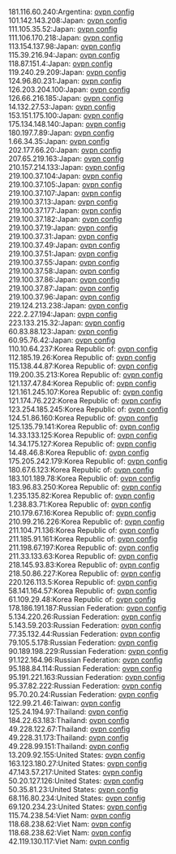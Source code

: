 181.116.60.240:Argentina: [ovpn config](vpn/181_116_60_240.ovpn)  
101.142.143.208:Japan: [ovpn config](vpn/101_142_143_208.ovpn)  
111.105.35.52:Japan: [ovpn config](vpn/111_105_35_52.ovpn)  
111.106.170.218:Japan: [ovpn config](vpn/111_106_170_218.ovpn)  
113.154.137.98:Japan: [ovpn config](vpn/113_154_137_98.ovpn)  
115.39.216.94:Japan: [ovpn config](vpn/115_39_216_94.ovpn)  
118.87.151.4:Japan: [ovpn config](vpn/118_87_151_4.ovpn)  
119.240.29.209:Japan: [ovpn config](vpn/119_240_29_209.ovpn)  
124.96.80.231:Japan: [ovpn config](vpn/124_96_80_231.ovpn)  
126.203.204.100:Japan: [ovpn config](vpn/126_203_204_100.ovpn)  
126.66.216.185:Japan: [ovpn config](vpn/126_66_216_185.ovpn)  
14.132.27.53:Japan: [ovpn config](vpn/14_132_27_53.ovpn)  
153.151.175.100:Japan: [ovpn config](vpn/153_151_175_100.ovpn)  
175.134.148.140:Japan: [ovpn config](vpn/175_134_148_140.ovpn)  
180.197.7.89:Japan: [ovpn config](vpn/180_197_7_89.ovpn)  
1.66.34.35:Japan: [ovpn config](vpn/1_66_34_35.ovpn)  
202.177.66.20:Japan: [ovpn config](vpn/202_177_66_20.ovpn)  
207.65.219.163:Japan: [ovpn config](vpn/207_65_219_163.ovpn)  
210.157.214.133:Japan: [ovpn config](vpn/210_157_214_133.ovpn)  
219.100.37.104:Japan: [ovpn config](vpn/219_100_37_104.ovpn)  
219.100.37.105:Japan: [ovpn config](vpn/219_100_37_105.ovpn)  
219.100.37.107:Japan: [ovpn config](vpn/219_100_37_107.ovpn)  
219.100.37.13:Japan: [ovpn config](vpn/219_100_37_13.ovpn)  
219.100.37.177:Japan: [ovpn config](vpn/219_100_37_177.ovpn)  
219.100.37.182:Japan: [ovpn config](vpn/219_100_37_182.ovpn)  
219.100.37.19:Japan: [ovpn config](vpn/219_100_37_19.ovpn)  
219.100.37.31:Japan: [ovpn config](vpn/219_100_37_31.ovpn)  
219.100.37.49:Japan: [ovpn config](vpn/219_100_37_49.ovpn)  
219.100.37.51:Japan: [ovpn config](vpn/219_100_37_51.ovpn)  
219.100.37.55:Japan: [ovpn config](vpn/219_100_37_55.ovpn)  
219.100.37.58:Japan: [ovpn config](vpn/219_100_37_58.ovpn)  
219.100.37.86:Japan: [ovpn config](vpn/219_100_37_86.ovpn)  
219.100.37.87:Japan: [ovpn config](vpn/219_100_37_87.ovpn)  
219.100.37.96:Japan: [ovpn config](vpn/219_100_37_96.ovpn)  
219.124.213.238:Japan: [ovpn config](vpn/219_124_213_238.ovpn)  
222.2.27.194:Japan: [ovpn config](vpn/222_2_27_194.ovpn)  
223.133.215.32:Japan: [ovpn config](vpn/223_133_215_32.ovpn)  
60.83.88.123:Japan: [ovpn config](vpn/60_83_88_123.ovpn)  
60.95.76.42:Japan: [ovpn config](vpn/60_95_76_42.ovpn)  
110.10.64.237:Korea Republic of: [ovpn config](vpn/110_10_64_237.ovpn)  
112.185.19.26:Korea Republic of: [ovpn config](vpn/112_185_19_26.ovpn)  
115.138.44.87:Korea Republic of: [ovpn config](vpn/115_138_44_87.ovpn)  
119.200.35.213:Korea Republic of: [ovpn config](vpn/119_200_35_213.ovpn)  
121.137.47.84:Korea Republic of: [ovpn config](vpn/121_137_47_84.ovpn)  
121.161.245.107:Korea Republic of: [ovpn config](vpn/121_161_245_107.ovpn)  
121.174.76.222:Korea Republic of: [ovpn config](vpn/121_174_76_222.ovpn)  
123.254.185.245:Korea Republic of: [ovpn config](vpn/123_254_185_245.ovpn)  
124.51.86.160:Korea Republic of: [ovpn config](vpn/124_51_86_160.ovpn)  
125.135.79.141:Korea Republic of: [ovpn config](vpn/125_135_79_141.ovpn)  
14.33.133.125:Korea Republic of: [ovpn config](vpn/14_33_133_125.ovpn)  
14.34.175.127:Korea Republic of: [ovpn config](vpn/14_34_175_127.ovpn)  
14.48.46.8:Korea Republic of: [ovpn config](vpn/14_48_46_8.ovpn)  
175.205.242.179:Korea Republic of: [ovpn config](vpn/175_205_242_179.ovpn)  
180.67.6.123:Korea Republic of: [ovpn config](vpn/180_67_6_123.ovpn)  
183.101.189.78:Korea Republic of: [ovpn config](vpn/183_101_189_78.ovpn)  
183.96.83.250:Korea Republic of: [ovpn config](vpn/183_96_83_250.ovpn)  
1.235.135.82:Korea Republic of: [ovpn config](vpn/1_235_135_82.ovpn)  
1.238.83.71:Korea Republic of: [ovpn config](vpn/1_238_83_71.ovpn)  
210.179.67.16:Korea Republic of: [ovpn config](vpn/210_179_67_16.ovpn)  
210.99.216.226:Korea Republic of: [ovpn config](vpn/210_99_216_226.ovpn)  
211.104.71.136:Korea Republic of: [ovpn config](vpn/211_104_71_136.ovpn)  
211.185.91.161:Korea Republic of: [ovpn config](vpn/211_185_91_161.ovpn)  
211.198.67.197:Korea Republic of: [ovpn config](vpn/211_198_67_197.ovpn)  
211.33.133.63:Korea Republic of: [ovpn config](vpn/211_33_133_63.ovpn)  
218.145.93.83:Korea Republic of: [ovpn config](vpn/218_145_93_83.ovpn)  
218.50.86.227:Korea Republic of: [ovpn config](vpn/218_50_86_227.ovpn)  
220.126.113.5:Korea Republic of: [ovpn config](vpn/220_126_113_5.ovpn)  
58.141.164.57:Korea Republic of: [ovpn config](vpn/58_141_164_57.ovpn)  
61.109.29.48:Korea Republic of: [ovpn config](vpn/61_109_29_48.ovpn)  
178.186.191.187:Russian Federation: [ovpn config](vpn/178_186_191_187.ovpn)  
5.134.220.26:Russian Federation: [ovpn config](vpn/5_134_220_26.ovpn)  
5.143.59.203:Russian Federation: [ovpn config](vpn/5_143_59_203.ovpn)  
77.35.132.44:Russian Federation: [ovpn config](vpn/77_35_132_44.ovpn)  
79.105.5.178:Russian Federation: [ovpn config](vpn/79_105_5_178.ovpn)  
90.189.198.229:Russian Federation: [ovpn config](vpn/90_189_198_229.ovpn)  
91.122.164.96:Russian Federation: [ovpn config](vpn/91_122_164_96.ovpn)  
95.188.84.114:Russian Federation: [ovpn config](vpn/95_188_84_114.ovpn)  
95.191.221.163:Russian Federation: [ovpn config](vpn/95_191_221_163.ovpn)  
95.37.82.222:Russian Federation: [ovpn config](vpn/95_37_82_222.ovpn)  
95.70.20.24:Russian Federation: [ovpn config](vpn/95_70_20_24.ovpn)  
122.99.21.46:Taiwan: [ovpn config](vpn/122_99_21_46.ovpn)  
125.24.194.97:Thailand: [ovpn config](vpn/125_24_194_97.ovpn)  
184.22.63.183:Thailand: [ovpn config](vpn/184_22_63_183.ovpn)  
49.228.122.67:Thailand: [ovpn config](vpn/49_228_122_67.ovpn)  
49.228.31.173:Thailand: [ovpn config](vpn/49_228_31_173.ovpn)  
49.228.99.151:Thailand: [ovpn config](vpn/49_228_99_151.ovpn)  
13.209.92.155:United States: [ovpn config](vpn/13_209_92_155.ovpn)  
163.123.180.27:United States: [ovpn config](vpn/163_123_180_27.ovpn)  
47.143.57.217:United States: [ovpn config](vpn/47_143_57_217.ovpn)  
50.20.127.126:United States: [ovpn config](vpn/50_20_127_126.ovpn)  
50.35.81.23:United States: [ovpn config](vpn/50_35_81_23.ovpn)  
68.116.80.234:United States: [ovpn config](vpn/68_116_80_234.ovpn)  
69.120.234.23:United States: [ovpn config](vpn/69_120_234_23.ovpn)  
115.74.238.54:Viet Nam: [ovpn config](vpn/115_74_238_54.ovpn)  
118.68.238.62:Viet Nam: [ovpn config](vpn/118_68_238_62.ovpn)  
118.68.238.62:Viet Nam: [ovpn config](vpn/118_68_238_62.ovpn)  
42.119.130.117:Viet Nam: [ovpn config](vpn/42_119_130_117.ovpn)  
